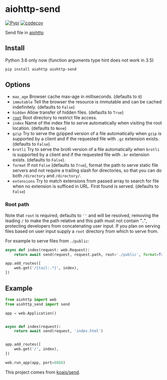 # aiohttp-send

[![Pypi](https://img.shields.io/pypi/v/aiohttp-send.svg)](https://pypi.org/project/aiohttp-send/)
[![codecov](https://codecov.io/gh/Trim21/aiohttp-send/branch/master/graph/badge.svg)](https://codecov.io/gh/Trim21/aiohttp-send)

Send file in [aiohttp](https://github.com/aio-libs/aiohttp)

## Install 

Python 3.6 only now (function arguments type hint does not work in 3.5)

```bash
pip install aiohttp aiohttp-send
```

## Options

 - `max_age` Browser cache max-age in milliseconds. (defaults to `0`)
 - `immutable` Tell the browser the resource is immutable and can be cached indefinitely. (defaults to `False`)
 - `hidden` Allow transfer of hidden files. (defaults to `True`)
 - [`root`](#root-path) Root directory to restrict file access.
 - `index` Name of the index file to serve automatically when visiting the root location. (defaults to `None`)
 - `gzip` Try to serve the gzipped version of a file automatically when `gzip` is supported by a client and if the requested file with `.gz` extension exists. (defaults to `False`).
 - `brotli` Try to serve the brotli version of a file automatically when `brotli` is supported by a client and if the requested file with `.br` extension exists. (defaults to `False`).
 - `format` If not `False` (defaults to `True`), format the path to serve static file servers and not require a trailing slash for directories, so that you can do both `/directory` and `/directory/`.
 - `extensions` Try to match extensions from passed array to search for file when no extension is sufficed in URL. First found is served. (defaults to `False`)
 <!-- - [`set_headers`](#set_headers) Function to set custom headers on response. -->

### Root path

Note that `root` is required, defaults to `''` and will be resolved,
removing the leading `/` to make the path relative and this
path must not contain "..", protecting developers from
concatenating user input. If you plan on serving files based on
user input supply a `root` directory from which to serve from.

For example to serve files from `./public`:

```py
async def index(request: web.Request):
    return await send(request, request.path, root='./public', format=True)

app.add_routes([
    web.get('/{tail:.*}', index),
])
```
<!-- 
### set_headers

The function is called as `fn(res, path, stats)`, where the arguments are:
* `res`: the response object
* `path`: the resolved file path that is being sent
* `stats`: the stats object of the file that is being sent.

You should only use the `setHeaders` option when you wish to edit the `Cache-Control` or `Last-Modified` headers, because doing it before is useless (it's overwritten by `send`), and doing it after is too late because the headers are already sent.

If you want to edit any other header, simply set them before calling `send`.
 -->


## Example

```python
from aiohttp import web
from aiohttp_send import send

app = web.Application()


async def index(request):
    return await send(request, 'index.html')


app.add_routes([
    web.get('/', index),
])

web.run_app(app, port=8888)
```

 
This project comes from [koajs/send](https://github.com/koajs/send).
